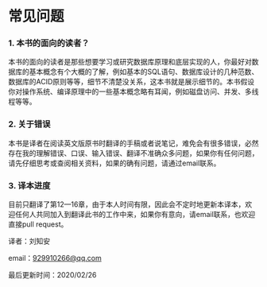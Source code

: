 # 常见问题

### 1. 本书的面向的读者？
本书的面向的读者是那些想要学习或研究数据库原理和底层实现的人，你最好对数据库的基本概念有个大概的了解，例如基本的SQL语句、数据库设计的几种范数、数据库的ACID原则等等，细节不清楚没关系，这本书就是展示细节的。本书假设你对操作系统、编译原理中的一些基本概念略有耳闻，例如磁盘访问、并发、多线程等等。

### 2. 关于错误
本书是译者在阅读英文版原书时翻译的手稿或者说笔记，难免会有很多错误，必然存在我的理解错误、口误、输入错误、翻译不准确众多问题，如果你有任何问题，请先仔细思考或查阅相关资料，如果的确有问题，请通过email联系。

### 3. 译本进度
目前只翻译了第12—16章，由于本人时间有限，因此会不定时地更新本译本，欢迎任何人共同加入到翻译此书的工作中来，如果你有意向，请email联系，也欢迎直接pull request。

译者：刘知安

email：929910266@qq.com

最后更新时间：2020/02/26
